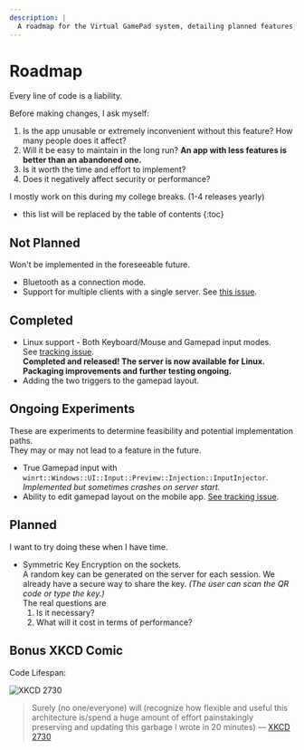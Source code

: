 ```yaml
---
description: |
  A roadmap for the Virtual GamePad system, detailing planned features, ongoing experiments, and future considerations.
---
```


# Roadmap

Every line of code is a liability.

Before making changes, I ask myself:

1. Is the app unusable or extremely inconvenient without this feature? How many people does it affect?
2. Will it be easy to maintain in the long run? **An app with less features is better than an abandoned one.**
3. Is it worth the time and effort to implement?
4. Does it negatively affect security or performance?

I mostly work on this during my college breaks. (1-4 releases yearly)

- this list will be replaced by the table of contents
{:toc}

## Not Planned

Won't be implemented in the foreseeable future.

- Bluetooth as a connection mode.
- Support for multiple clients with a single server. See [this issue](https://github.com/kitswas/VirtualGamePad-PC/issues/8).

## Completed

- Linux support - Both Keyboard/Mouse and Gamepad input modes.  
  See [tracking issue](https://github.com/kitswas/VirtualGamePad-PC/issues/9).  
  **Completed and released! The server is now available for Linux. Packaging improvements and further testing ongoing.**
- Adding the two triggers to the gamepad layout.

## Ongoing Experiments

These are experiments to determine feasibility and potential implementation paths.  
They may or may not lead to a feature in the future.

- True Gamepad input with `winrt::Windows::UI::Input::Preview::Injection::InputInjector`.  
  _Implemented but sometimes crashes on server start._
- Ability to edit gamepad layout on the mobile app.
  [See tracking issue](https://github.com/kitswas/VirtualGamePad-Mobile/issues/7).

## Planned

I want to try doing these when I have time.

- Symmetric Key Encryption on the sockets.  
  A random key can be generated on the server for each session. We already have a secure way to share the key. _(The user can scan the QR code or type the key.)_  
  The real questions are  
  1. Is it necessary?
  2. What will it cost in terms of performance?

## Bonus XKCD Comic

Code Lifespan:

![XKCD 2730](https://imgs.xkcd.com/comics/code_lifespan_2x.png)

> Surely (no one/everyone) will (recognize how flexible and useful this architecture is/spend a huge amount of effort painstakingly preserving and updating this garbage I wrote in 20 minutes)
> — [XKCD 2730](https://xkcd.com/2730/)
